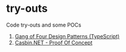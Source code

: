 # try-outs
Code try-outs and some POCs

1. [Gang of Four Design Patterns (TypeScript)](https://github.com/krishnaanaril/try-outs/tree/master/design-patterns)
2. [Casbin.NET - Proof Of Concept](https://github.com/krishnaanaril/try-outs/tree/master/casbin-poc)